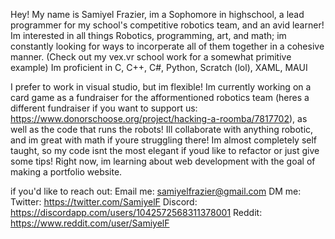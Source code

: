 Hey! My name is Samiyel Frazier, im a Sophomore in highschool, a lead programmer for my school's competitive robotics team, and an avid learner!
Im interested in all things Robotics, programming, art, and math; im constantly looking for ways to incorperate all of them together in a cohesive manner. (Check out my vex.vr school work for a somewhat primitive example)
Im proficient in C, C++, C#, Python, Scratch (lol), XAML, MAUI

I prefer to work in visual studio, but im flexible!
Im currently working on a card game as a fundraiser for the afformentioned robotics team (heres a different fundraiser if you want to support us: https://www.donorschoose.org/project/hacking-a-roomba/7817702), as well as the code that runs the robots!
Ill collaborate with anything robotic, and im great with math if youre struggling there!
Im almost completely self taught, so my code isnt the most elegant if youd like to refactor or just give some tips!
Right now, im learning about web development with the goal of making a portfolio website.

if you'd like to reach out: 
Email me: samiyelfrazier@gmail.com
DM me: 
	  Twitter: https://twitter.com/SamiyelF
	  Discord: https://discordapp.com/users/1042572568311378001
	  Reddit: https://www.reddit.com/user/SamiyelF
  
